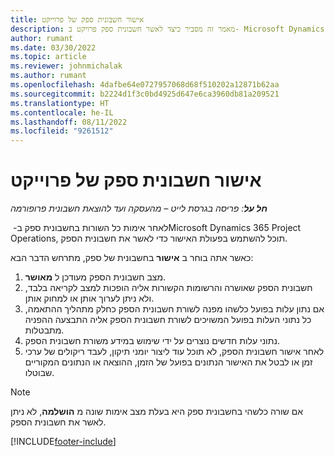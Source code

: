 ```yaml
---
title: אישור חשבונית ספק של פרוייקט
description: מאמר זה מסביר כיצד לאשר חשבונית ספק פרויקט ב- Microsoft Dynamics 365 Project Operations וההשפעה הכספית של אישור חשבונית של ספק פרויקט.
author: rumant
ms.date: 03/30/2022
ms.topic: article
ms.reviewer: johnmichalak
ms.author: rumant
ms.openlocfilehash: 4dafbe64e0727957068d68f510202a12871b62aa
ms.sourcegitcommit: b2224d1f3c0bd4925d647e6ca3960db81a209521
ms.translationtype: HT
ms.contentlocale: he-IL
ms.lasthandoff: 08/11/2022
ms.locfileid: "9261512"
---
```

# <a name="confirm-a-project-vendor-invoice"></a>אישור חשבונית ספק של פרוייקט

_**חל על**: פריסה בגרסת לייט – מהעסקה ועד להוצאת חשבונית פרופורמה_

לאחר אימות כל השורות בחשבונית ספק ב- ‏Microsoft Dynamics 365 Project Operations, תוכל להשתמש בפעולת האישור כדי לאשר את חשבונית הספק.

כאשר אתה בוחר ב **אישור** בחשבונית של ספק, מתרחש הדבר הבא:

1. מצב חשבונית הספק מעודכן ל **מאושר**.
2. חשבונית הספק שאושרה והרשומות הקשורות אליה הופכות למצב לקריאה בלבד, ולא ניתן לערוך אותן או למחוק אותן.
3. אם נתון עלות בפועל כלשהו מפנה לשורת חשבונית הספק כחלק מתהליך ההתאמה, כל נתוני העלות בפועל המשויכים לשורת חשבונית הספק אליה התבצעה ההפניה מתבטלות.
4. נתוני עלות חדשים נוצרים על ידי שימוש במידע משורת חשבונית הספק.
5. לאחר אישור חשבונית הספק, לא תוכל עוד ליצור יומני תיקון, לעבד ריקולים של ערכי זמן או לבטל את האישור הנתונים בפועל של הזמן, ההוצאה או הנתונים המקוריים שבוטלו.

> [!NOTE]
> אם שורה כלשהי בחשבונית ספק היא בעלת מצב אימות שונה מ **הושלמה**, לא ניתן לאשר את חשבונית הספק.

[!INCLUDE[footer-include](../../includes/footer-banner.md)]
